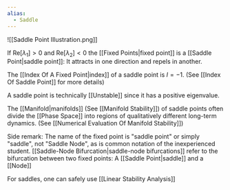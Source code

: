 ```yaml
---
alias:
  - Saddle
---
```


![[Saddle Point Illustration.png]]

If $\text{Re}[\lambda_1]>0$ and $\text{Re}[\lambda_2]<0$ the [[Fixed Points|fixed point]] is a  [[Saddle Point|saddle point]]: It attracts in one direction and repels in another. 

The [[Index Of A Fixed Point|index]] of a saddle point is $I=-1$. (See [[Index Of Saddle Point]] for more details)

A saddle point is technically [[Unstable]] since it has a positive eigenvalue. 

 The [[Manifold|manifolds]] (See [[Manifold Stability]]) of saddle points often divide the [[Phase Space]] into regions of qualitatively different long-term dynamics. (See [[Numerical Evaluation Of Manifold Stability]])

Side remark: The name of the fixed point is "saddle point" or simply "saddle", not "Saddle Node", as is common notation of the inexperienced student. [[Saddle-Node Bifurcation|saddle-node bifurcations]] refer to the bifurcation between two fixed points: A [[Saddle Point|saddle]] and a [[Node]]

For saddles, one can safely use [[Linear Stability Analysis]]